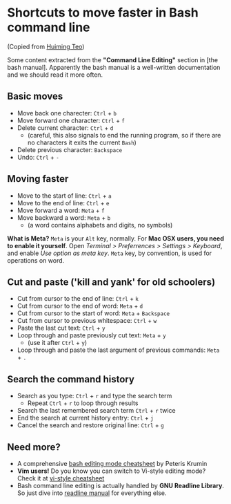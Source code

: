 # Shortcuts to move faster in Bash command line
(Copied from [Huiming Teo])

Some content extracted from the **"Command Line Editing"** section in [the bash manual]. Apparently the bash manual is a well-written documentation and we should read it more often.

## Basic moves

* Move back one charecter: `Ctrl` + `b`
* Move forward one character: `Ctrl` + `f`
* Delete current character: `Ctrl` + `d`
  * (careful, this also signals to end the running program, so if there are no characters it exits the current `Bash`)
* Delete previous character: `Backspace`
* Undo: `Ctrl` + `-`


## Moving faster

* Move to the start of line: `Ctrl` + `a`
* Move to the end of line: `Ctrl` + `e`
* Move forward a word: `Meta` + `f`
* Move backward a word: `Meta` + `b`
  * (a word contains alphabets and digits, no symbols)

**What is Meta?** `Meta` is your `Alt` key, normally. For **Mac OSX users, you need to enable it yourself**. Open _Terminal > Preferrences > Settings > Keyboard_, and enable _Use option as meta key_. `Meta` key, by convention, is used for operations on word.


## Cut and paste ('kill and yank' for old schoolers)

* Cut from cursor to the end of line: `Ctrl` + `k`
* Cut from cursor to the end of word: `Meta` + `d`
* Cut from cursor to the start of word: `Meta` + `Backspace`
* Cut from cursor to previous whitespace: `Ctrl` + `w`
* Paste the last cut text: `Ctrl` + `y`
* Loop through and paste previously cut text: `Meta` + `y`
  * (use it after `Ctrl` + `y`)
* Loop through and paste the last argument of previous commands: `Meta` + `.`


## Search the command history

* Search as you type: `Ctrl` + `r` and type the search term
  * Repeat `Ctrl` + `r` to loop through results
* Search the last remembered search term `Ctrl` + `r` twice
* End the search at current history entry: `Ctrl` + `j`
* Cancel the search and restore original line: `Ctrl` + `g`


## Need more?

* A comprehensive [bash editing mode cheatsheet] by Peteris Krumin
* **Vim users!** Do you know you can switch to Vi-style editing mode? Check it at [vi-style cheatsheet]
* Bash command line editing is actually handled by **GNU Readline Library**. So just dive into [readline manual] for everything else.


[Huiming Teo]:http://teohm.com/blog/shortcuts-to-move-faster-in-bash-command-line/ 
[bash editing mode cheatsheet]: http://www.catonmat.net/blog/bash-emacs-editing-mode-cheat-sheet
[vi-style cheatsheet]: http://www.catonmat.net/blog/bash-vi-editing-mode-cheat-sheet/
[readline manual]: http://www.gnu.org/software/readline/#Documentation